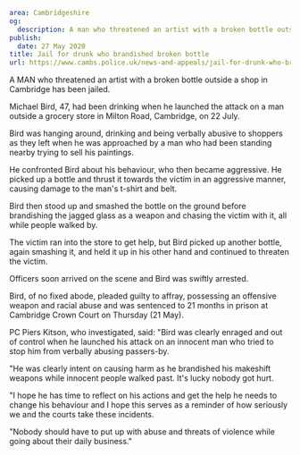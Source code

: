 ```yaml
area: Cambridgeshire
og:
  description: A man who threatened an artist with a broken bottle outside a shop in Cambridge has been jailed.
publish:
  date: 27 May 2020
title: Jail for drunk who brandished broken bottle
url: https://www.cambs.police.uk/news-and-appeals/jail-for-drunk-who-brandished-broken-bottle
```

A MAN who threatened an artist with a broken bottle outside a shop in Cambridge has been jailed.

Michael Bird, 47, had been drinking when he launched the attack on a man outside a grocery store in Milton Road, Cambridge, on 22 July.

Bird was hanging around, drinking and being verbally abusive to shoppers as they left when he was approached by a man who had been standing nearby trying to sell his paintings.

He confronted Bird about his behaviour, who then became aggressive. He picked up a bottle and thrust it towards the victim in an aggressive manner, causing damage to the man's t-shirt and belt.

Bird then stood up and smashed the bottle on the ground before brandishing the jagged glass as a weapon and chasing the victim with it, all while people walked by.

The victim ran into the store to get help, but Bird picked up another bottle, again smashing it, and held it up in his other hand and continued to threaten the victim.

Officers soon arrived on the scene and Bird was swiftly arrested.

Bird, of no fixed abode, pleaded guilty to affray, possessing an offensive weapon and racial abuse and was sentenced to 21 months in prison at Cambridge Crown Court on Thursday (21 May).

PC Piers Kitson, who investigated, said: "Bird was clearly enraged and out of control when he launched his attack on an innocent man who tried to stop him from verbally abusing passers-by.

"He was clearly intent on causing harm as he brandished his makeshift weapons while innocent people walked past. It's lucky nobody got hurt.

"I hope he has time to reflect on his actions and get the help he needs to change his behaviour and I hope this serves as a reminder of how seriously we and the courts take these incidents.

"Nobody should have to put up with abuse and threats of violence while going about their daily business."
